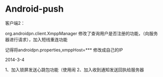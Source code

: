 Android-push
============
客户端2：

org.androidpn.client.XmppManager 修改了查询用户是否注册的功能，（向服务器进行请求），加入短线重连功能 

记得将androidpn.properties,xmppHost=***   修改成自己的IP

2014-3-4

1、加入锁屏发送心跳包功能（使用闹
2、加入收到通知发送回执给服务器



